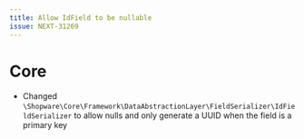 ```yaml
---
title: Allow IdField to be nullable
issue: NEXT-31269
---
```

# Core
* Changed `\Shopware\Core\Framework\DataAbstractionLayer\FieldSerializer\IdFieldSerializer` to allow nulls and only generate a UUID when the field is a primary key
